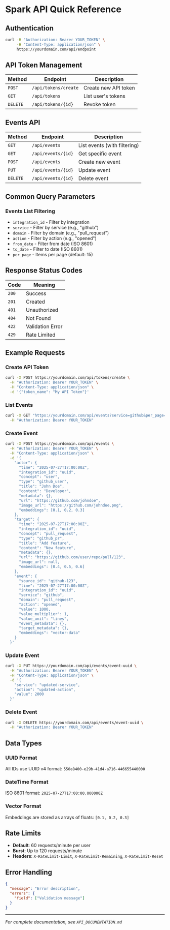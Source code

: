 # Spark API Quick Reference

## Authentication
```bash
curl -H "Authorization: Bearer YOUR_TOKEN" \
     -H "Content-Type: application/json" \
     https://yourdomain.com/api/endpoint
```

## API Token Management

| Method | Endpoint | Description |
|--------|----------|-------------|
| `POST` | `/api/tokens/create` | Create new API token |
| `GET` | `/api/tokens` | List user's tokens |
| `DELETE` | `/api/tokens/{id}` | Revoke token |

## Events API

| Method | Endpoint | Description |
|--------|----------|-------------|
| `GET` | `/api/events` | List events (with filtering) |
| `GET` | `/api/events/{id}` | Get specific event |
| `POST` | `/api/events` | Create new event |
| `PUT` | `/api/events/{id}` | Update event |
| `DELETE` | `/api/events/{id}` | Delete event |

## Common Query Parameters

### Events List Filtering
- `integration_id` - Filter by integration
- `service` - Filter by service (e.g., "github")
- `domain` - Filter by domain (e.g., "pull_request")
- `action` - Filter by action (e.g., "opened")
- `from_date` - Filter from date (ISO 8601)
- `to_date` - Filter to date (ISO 8601)
- `per_page` - Items per page (default: 15)

## Response Status Codes

| Code | Meaning |
|------|---------|
| `200` | Success |
| `201` | Created |
| `401` | Unauthorized |
| `404` | Not Found |
| `422` | Validation Error |
| `429` | Rate Limited |

## Example Requests

### Create API Token
```bash
curl -X POST https://yourdomain.com/api/tokens/create \
  -H "Authorization: Bearer YOUR_TOKEN" \
  -H "Content-Type: application/json" \
  -d '{"token_name": "My API Token"}'
```

### List Events
```bash
curl -X GET "https://yourdomain.com/api/events?service=github&per_page=10" \
  -H "Authorization: Bearer YOUR_TOKEN"
```

### Create Event
```bash
curl -X POST https://yourdomain.com/api/events \
  -H "Authorization: Bearer YOUR_TOKEN" \
  -H "Content-Type: application/json" \
  -d '{
    "actor": {
      "time": "2025-07-27T17:00:00Z",
      "integration_id": "uuid",
      "concept": "user",
      "type": "github_user",
      "title": "John Doe",
      "content": "Developer",
      "metadata": {},
      "url": "https://github.com/johndoe",
      "image_url": "https://github.com/johndoe.png",
      "embeddings": [0.1, 0.2, 0.3]
    },
    "target": {
      "time": "2025-07-27T17:00:00Z",
      "integration_id": "uuid",
      "concept": "pull_request",
      "type": "github_pr",
      "title": "Add feature",
      "content": "New feature",
      "metadata": {},
      "url": "https://github.com/user/repo/pull/123",
      "image_url": null,
      "embeddings": [0.4, 0.5, 0.6]
    },
    "event": {
      "source_id": "github-123",
      "time": "2025-07-27T17:00:00Z",
      "integration_id": "uuid",
      "service": "github",
      "domain": "pull_request",
      "action": "opened",
      "value": 1000,
      "value_multiplier": 1,
      "value_unit": "lines",
      "event_metadata": {},
      "target_metadata": {},
      "embeddings": "vector-data"
    }
  }'
```

### Update Event
```bash
curl -X PUT https://yourdomain.com/api/events/event-uuid \
  -H "Authorization: Bearer YOUR_TOKEN" \
  -H "Content-Type: application/json" \
  -d '{
    "service": "updated-service",
    "action": "updated-action",
    "value": 2000
  }'
```

### Delete Event
```bash
curl -X DELETE https://yourdomain.com/api/events/event-uuid \
  -H "Authorization: Bearer YOUR_TOKEN"
```

## Data Types

### UUID Format
All IDs use UUID v4 format: `550e8400-e29b-41d4-a716-446655440000`

### DateTime Format
ISO 8601 format: `2025-07-27T17:00:00.000000Z`

### Vector Format
Embeddings are stored as arrays of floats: `[0.1, 0.2, 0.3]`

## Rate Limits
- **Default**: 60 requests/minute per user
- **Burst**: Up to 120 requests/minute
- **Headers**: `X-RateLimit-Limit`, `X-RateLimit-Remaining`, `X-RateLimit-Reset`

## Error Handling
```json
{
  "message": "Error description",
  "errors": {
    "field": ["Validation message"]
  }
}
```

---

*For complete documentation, see `API_DOCUMENTATION.md`* 